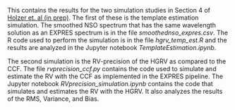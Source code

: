 This contains the results for the two simulation studies in Section 4 of [Holzer et. al (in prep)](https://arxiv.org/abs/2005.14083). The first of these is the template estimation simulation. The smoothed NSO spectrum that has the same wavelength solution as an EXPRES spectrum is in the file *smoothednso_expres.csv*. The R code used to perform the simulation is in the file *hgrv_temp_est.R* and the results are analyzed in the Jupyter notebook *TemplateEstimation.ipynb*. 

The second simulation is the RV-precision of the HGRV as compared to the CCF. The file *rvprecision_ccf.py* contains the code used to simulate and estimate the RV with the CCF as implemented in the EXPRES pipeline. The Jupyter notebook *RVprecision_simulation.ipynb* contains the code that simulates and estimates the RV with the HGRV. It also analyzes the results of the RMS, Variance, and Bias.
